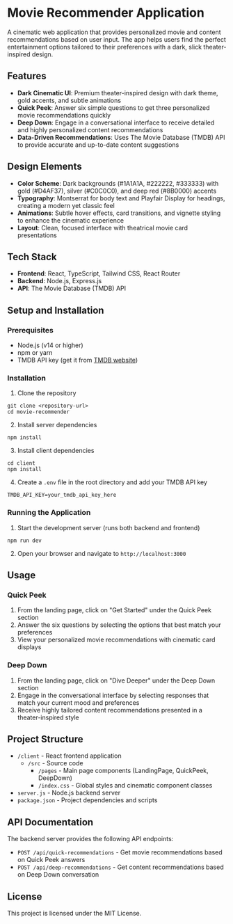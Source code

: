 # Movie Recommender Application

A cinematic web application that provides personalized movie and content recommendations based on user input. The app helps users find the perfect entertainment options tailored to their preferences with a dark, slick theater-inspired design.

## Features

- **Dark Cinematic UI**: Premium theater-inspired design with dark theme, gold accents, and subtle animations
- **Quick Peek**: Answer six simple questions to get three personalized movie recommendations quickly
- **Deep Down**: Engage in a conversational interface to receive detailed and highly personalized content recommendations
- **Data-Driven Recommendations**: Uses The Movie Database (TMDB) API to provide accurate and up-to-date content suggestions

## Design Elements

- **Color Scheme**: Dark backgrounds (#1A1A1A, #222222, #333333) with gold (#D4AF37), silver (#C0C0C0), and deep red (#8B0000) accents
- **Typography**: Montserrat for body text and Playfair Display for headings, creating a modern yet classic feel
- **Animations**: Subtle hover effects, card transitions, and vignette styling to enhance the cinematic experience
- **Layout**: Clean, focused interface with theatrical movie card presentations

## Tech Stack

- **Frontend**: React, TypeScript, Tailwind CSS, React Router
- **Backend**: Node.js, Express.js
- **API**: The Movie Database (TMDB) API

## Setup and Installation

### Prerequisites

- Node.js (v14 or higher)
- npm or yarn
- TMDB API key (get it from [TMDB website](https://www.themoviedb.org/settings/api))

### Installation

1. Clone the repository
```
git clone <repository-url>
cd movie-recommender
```

2. Install server dependencies
```
npm install
```

3. Install client dependencies
```
cd client
npm install
```

4. Create a `.env` file in the root directory and add your TMDB API key
```
TMDB_API_KEY=your_tmdb_api_key_here
```

### Running the Application

1. Start the development server (runs both backend and frontend)
```
npm run dev
```

2. Open your browser and navigate to `http://localhost:3000`

## Usage

### Quick Peek

1. From the landing page, click on "Get Started" under the Quick Peek section
2. Answer the six questions by selecting the options that best match your preferences
3. View your personalized movie recommendations with cinematic card displays

### Deep Down

1. From the landing page, click on "Dive Deeper" under the Deep Down section
2. Engage in the conversational interface by selecting responses that match your current mood and preferences
3. Receive highly tailored content recommendations presented in a theater-inspired style

## Project Structure

- `/client` - React frontend application
  - `/src` - Source code
    - `/pages` - Main page components (LandingPage, QuickPeek, DeepDown)
    - `/index.css` - Global styles and cinematic component classes
- `server.js` - Node.js backend server
- `package.json` - Project dependencies and scripts

## API Documentation

The backend server provides the following API endpoints:

- `POST /api/quick-recommendations` - Get movie recommendations based on Quick Peek answers
- `POST /api/deep-recommendations` - Get content recommendations based on Deep Down conversation

## License

This project is licensed under the MIT License. 